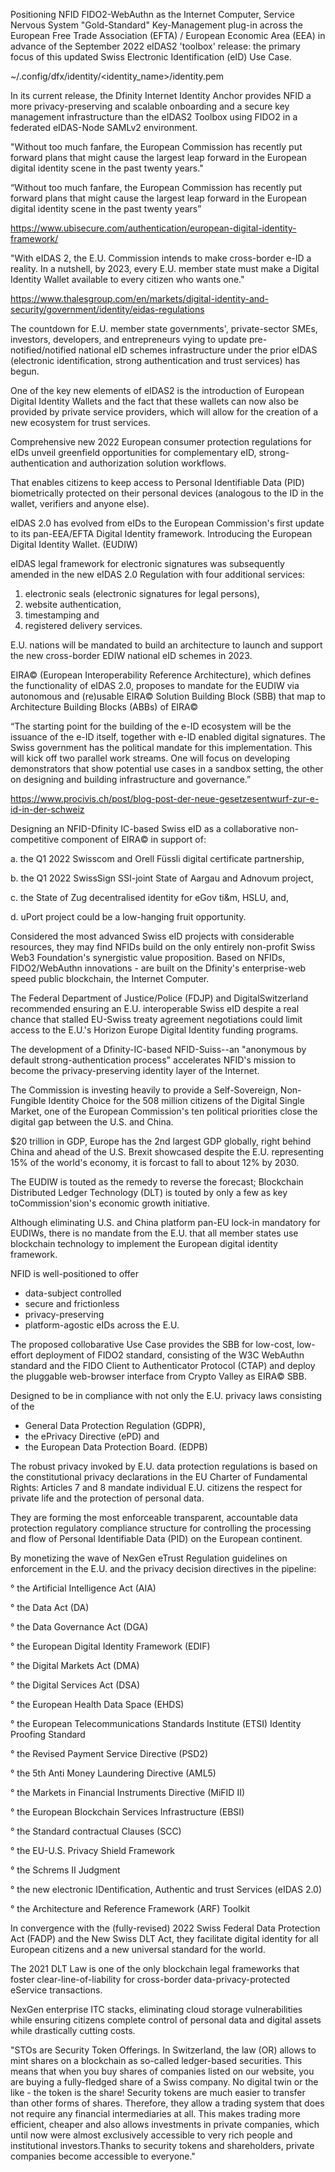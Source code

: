 Positioning NFID FIDO2-WebAuthn as the Internet Computer, Service Nervous System "Gold-Standard" Key-Management plug-in across the European Free Trade Association (EFTA) / European Economic Area (EEA) in advance of the September 2022 eIDAS2 'toolbox' release: the primary focus of this updated Swiss Electronic Identification (eID) Use Case.

 ~/.config/dfx/identity/<identity_name>/identity.pem 

In its current release, the Dfinity Internet Identity Anchor provides NFID a more privacy-preserving and scalable onboarding and a secure key management infrastructure than the eIDAS2 Toolbox using FIDO2 in a federated eIDAS-Node SAMLv2 environment. 

"Without too much fanfare, the European Commission has recently put forward plans that might cause the largest leap forward in the European digital identity scene in the past twenty years."  

“Without too much fanfare, the European Commission has recently put forward plans that might cause the largest leap forward in the European digital identity scene in the past twenty years” 

https://www.ubisecure.com/authentication/european-digital-identity-framework/

"With eIDAS 2, the E.U. Commission intends to make cross-border e-ID a reality. In a nutshell, by 2023, every E.U. member state must make a Digital Identity Wallet available to every citizen who wants one." 

https://www.thalesgroup.com/en/markets/digital-identity-and-security/government/identity/eidas-regulations

The countdown for E.U. member state governments', private-sector SMEs, investors, developers, and entrepreneurs vying to update pre-notified/notified national eID schemes infrastructure under the prior eIDAS (electronic identification, strong authentication and trust services) has begun.

One of the key new elements of eIDAS2 is the introduction of European Digital Identity Wallets and the fact that these wallets can now also be provided by private service providers, which will allow for the creation of a new ecosystem for trust services. 

Comprehensive new 2022 European consumer protection regulations for eIDs unveil greenfield opportunities for complementary eID, strong-authentication and authorization solution workflows.

That enables citizens to keep access to Personal Identifiable Data (PID) biometrically protected on their personal devices (analogous to the ID in the wallet, verifiers and anyone else).

eIDAS 2.0 has evolved from eIDs to the European Commission's first update to its pan-EEA/EFTA Digital Identity framework. Introducing the European Digital Identity Wallet. (EUDIW)

eIDAS legal framework for electronic signatures was subsequently amended in the new eIDAS 2.0 Regulation with four additional services:

1.	electronic seals (electronic signatures for legal persons),
2.	website authentication, 
3.	timestamping and
4.	registered delivery services.

E.U. nations will be mandated to build an architecture to launch and support the new cross-border EDIW national eID schemes in 2023.

EIRA© (European Interoperability Reference Architecture), which defines the functionality of eIDAS 2.0, proposes to mandate for the EUDIW via autonomous and (re)usable EIRA© Solution Building Block (SBB) that map to Architecture Building Blocks (ABBs) of EIRA©

“The starting point for the building of the e-ID ecosystem will be the issuance of the e-ID itself, together with e-ID enabled digital signatures. The Swiss government has the political mandate for this implementation. This will kick off two parallel work streams. One will focus on developing demonstrators that show potential use cases in a sandbox setting, the other on designing and building infrastructure and governance.”

https://www.procivis.ch/post/blog-post-der-neue-gesetzesentwurf-zur-e-id-in-der-schweiz

Designing an NFID-Dfinity IC-based Swiss eID as a collaborative non-competitive component of EIRA© in support of:

 a.	the Q1 2022 Swisscom and Orell Füssli digital certificate partnership, 
 
 b.	the Q1 2022 SwissSign SSI-joint State of Aargau and Adnovum project, 
 
 c.	the State of Zug decentralised identity for eGov ti&m, HSLU, and, 
 
 d.	uPort project could be a low-hanging fruit opportunity.

Considered the most advanced Swiss eID projects with considerable resources, they may find NFIDs build on the only entirely non-profit Swiss Web3 Foundation's synergistic value proposition. Based on NFIDs, FIDO2/WebAuthn innovations - are built on the Dfinity's enterprise-web speed public blockchain, the Internet Computer.

The Federal Department of Justice/Police (FDJP) and DigitalSwitzerland recommended ensuring an E.U. interoperable Swiss eID despite a real chance that stalled EU-Swiss treaty agreement negotiations could limit access to the E.U.'s Horizon Europe Digital Identity funding programs.

The development of a Dfinity-IC-based NFID-Suiss--an "anonymous by default strong-authentication process" accelerates NFID's mission to become the privacy-preserving identity layer of the Internet.

The Commission is investing heavily to provide a Self-Sovereign, Non-Fungible Identity Choice for the 508 million citizens of the Digital Single Market, one of the European Commission's ten political priorities close the digital gap between the U.S. and China. 

$20 trillion in GDP, Europe has the 2nd largest GDP globally, right behind China and ahead of the U.S. Brexit showcased despite the E.U. representing 15% of the world's economy, it is forcast to fall to about 12% by 2030.

The EUDIW is touted as the remedy to reverse the forecast; Blockchain Distributed Ledger Technology (DLT) is touted by only a few as key toCommission'sion's economic growth initiative.  

Although eliminating U.S. and China platform pan-EU lock-in mandatory for EUDIWs, there is no mandate from the E.U. that all member states use blockchain technology to implement the European digital identity framework.

NFID is well-positioned to offer

* data-subject controlled
* secure and frictionless
* privacy-preserving
* platform-agostic eIDs across the E.U.  

The proposed collobarative Use Case provides the SBB for low-cost, low-effort deployment of FIDO2 standard, consisting of the W3C WebAuthn standard and the FIDO Client to Authenticator Protocol (CTAP) and deploy the pluggable web-browser interface from Crypto Valley as EIRA© SBB. 

Designed to be in compliance with not only the E.U. privacy laws consisting of the 

* General Data Protection Regulation (GDPR), 
* the ePrivacy Directive (ePD) and 
* the European Data Protection Board. (EDPB) 

The robust privacy invoked by E.U. data protection regulations is based on the constitutional privacy declarations in the EU Charter of Fundamental Rights: Articles 7 and 8 mandate individual E.U. citizens the respect for private life and the protection of personal data.

They are forming the most enforceable transparent, accountable data protection regulatory compliance structure for controlling the processing and flow of Personal Identifiable Data (PID) on the European continent.  

By monetizing the wave of NexGen eTrust Regulation guidelines on enforcement in the E.U. and the privacy decision directives in the pipeline:

° the Artificial Intelligence Act (AIA)

° the Data Act (DA)

° the Data Governance Act (DGA)

° the European Digital Identity Framework (EDIF)

° the Digital Markets Act (DMA)

° the Digital Services Act (DSA)

° the European Health Data Space (EHDS)

° the European Telecommunications Standards Institute (ETSI) Identity Proofing Standard

° the Revised Payment Service Directive (PSD2)

° the 5th Anti Money Laundering Directive (AML5)

° the Markets in Financial Instruments Directive (MiFID II)

° the European Blockchain Services Infrastructure (EBSI)

° the Standard contractual Clauses (SCC)

° the EU-U.S. Privacy Shield Framework

° the Schrems II Judgment

° the new electronic IDentification, Authentic and trust Services (eIDAS 2.0)

° the Architecture and Reference Framework (ARF) Toolkit


In convergence with the (fully-revised) 2022 Swiss Federal Data Protection Act (FADP) and the New Swiss DLT Act, they facilitate digital identity for all European citizens and a new universal standard for the world.

The 2021 DLT Law is one of the only blockchain legal frameworks that foster clear-line-of-liability for cross-border data-privacy-protected eService transactions.

NexGen enterprise ITC stacks, eliminating cloud storage vulnerabilities while ensuring citizens complete control of personal data and digital assets while drastically cutting costs.

"STOs are Security Token Offerings. In Switzerland, the law (OR) allows to mint shares on a blockchain as so-called ledger-based securities. This means that when you buy shares of companies listed on our website, you are buying a fully-fledged share of a Swiss company. No digital twin or the like - the token is the share! Security tokens are much easier to transfer than other forms of shares. Therefore, they allow a trading system that does not require any financial intermediaries at all. This makes trading more efficient, cheaper and also allows investments in private companies, which until now were almost exclusively accessible to very rich people and institutional investors.Thanks to security tokens and shareholders, private companies become accessible to everyone."





